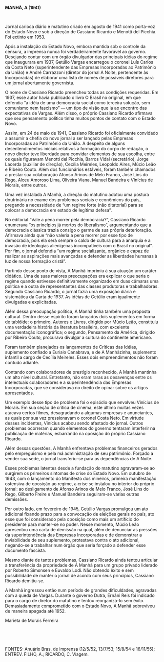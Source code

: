 **MANHÃ, A (1941)**

 

Jornal carioca diário e matutino criado em agosto de 1941 como porta-voz
do Estado Novo e sob a direção de Cassiano Ricardo e Menotti del
Picchia. Foi extinto em 1953.

Após a instalação do Estado Novo, embora mantida sob o controle da
censura, a imprensa nunca foi verdadeiramente favorável ao governo.
Desejando contar com um órgão divulgador das principais idéias do regime
que inaugurara em 1937, Getúlio Vargas encarregou o coronel Luís Carlos
da Costa Neto (superintendente das Empresas Incorporadas ao Patrimônio
da União) e André Carrazzoni (diretor do jornal A Noite, pertencente às
Incorporadas) de elaborar uma lista de nomes de possíveis diretores para
um jornal abertamente governista.

O nome de Cassiano Ricardo preencheu todas as condições requeridas. Em
1937, esse autor havia publicado o livro O Brasil no original, em que
defendia “a idéia de uma democracia social como terceira solução, sem
comunismo nem fascismo” — um tipo de visão que ia ao encontro das
expectativas de Vargas. Além disso, o próprio Cassiano Ricardo afirmava
que seu pensamento político tinha muitos pontos de contato com o Estado
Novo.

Assim, em 24 de maio de 1941, Cassiano Ricardo foi oficialmente
convidado a assumir a chefia do novo jornal a ser lançado pelas Empresas
Incorporadas ao Patrimônio da União. A despeito de alguns
desentendimentos iniciais relativos à formação do corpo de redação, o
novo diretor teve liberdade para convidar elementos de sua escolha,
entre os quais figuravam Menotti del Picchia, Barros Vidal (secretário),
Jorge Lacerda (auxiliar de direção), Cecília Meireles, Leopoldo Aires,
Múcio Leão e Ribeiro Couto. Além dos funcionários estáveis, foram também
chamados a prestar sua colaboração Afonso Arinos de Melo Franco, José
Lins do Rego, Alceu Amoroso Lima, Oliveira Viana, Manuel Bandeira e
Vinícius de Morais, entre outros.

Uma vez instalada A Manhã, a direção do matutino adotou uma postura
doutrinária no exame dos problemas sociais e econômicos do país,
pregando a necessidade de “um regime forte (não ditatorial) para se
colocar a democracia em estado de legítima defesa”.

No editorial “Vale a pena morrer pela democracia?”, Cassiano Ricardo
enumerava “os princípios já mortos do liberalismo”, argumentando que a
democracia clássica trazia consigo o germe de sua própria deterioração.
Afirmava ainda que “não valeria a pena morrer por esse tipo de
democracia, pois ela será sempre o caldo de cultura para a anarquia e a
invasão de ideologias alienígenas incompatíveis com o Brasil no
original”. Por fim, o jornal defendia “um regime socializante, orgânico
e capaz de realizar as aspirações mais avançadas e defender as
liberdades humanas à luz de nossa formação cristã”.

Partindo desse ponto de vista, A Manhã imprimiu à sua atuação um caráter
didático. Uma de suas maiores preocupações era explicar o que seria o
regime quando estivesse definitivamente organizado em duas câmaras uma
política e a outra de representantes das classes produtoras e
trabalhadoras. Segundo Cassiano Ricardo, o jornal fazia uma exposição
diária e sistemática da Carta de 1937. As idéias de Getúlio eram
igualmente divulgadas e explicitadas.

Além dessa preocupação política, A Manhã tinha também uma proposta
cultural. Dentro desse espírito foram lançados dois suplementos em forma
de tablóide: o primeiro, Autores e Livros, dirigido por Múcio Leão,
constituiu uma verdadeira história da literatura brasileira, com
excelente documentação iconográfica; o segundo, Pensamento da América,
dirigido por Ribeiro Couto, procurava divulgar a cultura do continente
americano.

Foram também planejados os lançamentos de Críticas das Idéias,
suplemento confiado a Eurialo Canabrava, e de A Manhãzinha, suplemento
infantil a cargo de Cecília Meireles. Esses dois empreendimentos não
foram contudo adiante.

Contando com colaboradores de prestígio reconhecido, A Manhã mantinha um
alto nível cultural. Entretanto, não eram raras as desavenças entre os
intelectuais colaboradores e a superintendência das Empresas
Incorporadas, que se considerava no direito de opinar sobre os artigos
apresentados.

Um exemplo desse tipo de problema foi o episódio que envolveu Vinícius
de Morais. Em sua seção de crítica de cinema, este último muitas vezes
atacava certos filmes, desagradando a algumas empresas e anunciantes, as
quais por sua vez pressionavam o coronel Costa Neto. Em virtude desses
incidentes, Vinícius acabou sendo afastado do jornal. Outros problemas
ocorreram quando elementos do governo tentaram interferir na publicação
de matérias, esbarrando na oposição do próprio Cassiano Ricardo.

Além dessas questões, A Manhã enfrentava problemas financeiros gerados
pelo empreguismo e pela má administração de seu patrimônio. Forçado a
vender sua sede, o jornal transferiu-se para as dependências de A Noite.

Esses problemas latentes desde a fundação do matutino agravaram-se ao
surgirem os primeiros sintomas de crise do Estado Novo. Em outubro de
1943, com o lançamento do Manifesto dos mineiros, primeira manifestação
ostensiva de oposição ao regime, a crise se instalou no interior do
próprio jornal: ao desligamento de Afonso Arinos de Melo Franco, José
Lins do Rego, Gilberto Freire e Manuel Bandeira seguiram-se várias
outras demissões.

Por outro lado, em fevereiro de 1945, Getúlio Vargas promulgou um ato
adicional fixando prazo para a convocação de eleições gerais no país,
ato esse que foi considerado pela oposição como mais um artifício do
presidente para manter-se no poder. Nesse momento, Múcio Leão apresentou
uma carta de demissão na qual, além de denunciar as pressões da
superintendência das Empresas Incorporadas e de demonstrar a
inviabilidade de seu suplemento, protestava contra o ato adicional,
negando-se a trabalhar num órgão que seria forçado a defender esse
documento fascista.

Mesmo diante de tantos problemas, Cassiano Ricardo ainda tentou
articular a transferência da propriedade de A Manhã para um grupo
privado liderado por Roberto Simonsen e Euvaldo Lodi. Não obtendo êxito
e sem possibilidade de manter o jornal de acordo com seus princípios,
Cassiano Ricardo demitiu-se.

A Manhã ingressou então num período de grandes dificuldades, agravadas
com a queda de Vargas. Durante o governo Dutra, Ernâni Reis foi indicado
para o cargo de diretor do matutino e tentou reorganizá-lo sem êxito.
Demasiadamente comprometido com o Estado Novo, A Manhã sobreviveu de
maneira apagada até 1952.

Marieta de Morais Ferreira

 

 

FONTES: Anuário Bras. de Imprensa (12/5/52, 13/7/53; 15/8/54 e
16/11/55); ENTREV. FILHO, A.; RICARDO, C. Viagem.

 
